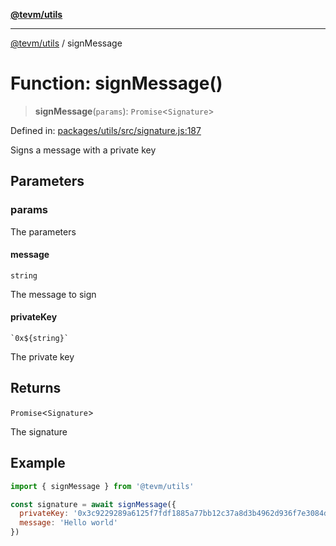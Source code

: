 [**@tevm/utils**](../README.md)

***

[@tevm/utils](../globals.md) / signMessage

# Function: signMessage()

> **signMessage**(`params`): `Promise`\<`Signature`\>

Defined in: [packages/utils/src/signature.js:187](https://github.com/evmts/compiler/blob/main/packages/utils/src/signature.js#L187)

Signs a message with a private key

## Parameters

### params

The parameters

#### message

`string`

The message to sign

#### privateKey

`` `0x${string}` ``

The private key

## Returns

`Promise`\<`Signature`\>

The signature

## Example

```js
import { signMessage } from '@tevm/utils'

const signature = await signMessage({
  privateKey: '0x3c9229289a6125f7fdf1885a77bb12c37a8d3b4962d936f7e3084dece32a3ca1',
  message: 'Hello world'
})
```
